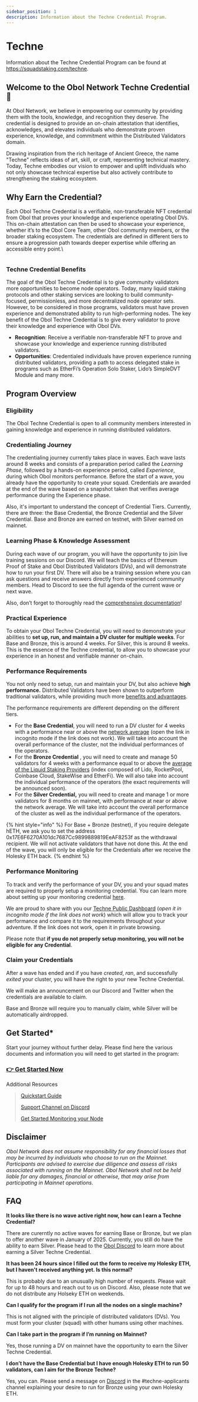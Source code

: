 ```yaml
---
sidebar_position: 1
description: Information about the Techne Credential Program.
---
```


# Techne

Information about the Techne Credential Program can be found at https://squadstaking.com/techne.

## Welcome to the Obol Network Techne Credential 👋

At Obol Network, we believe in empowering our community by providing them with the tools, knowledge, and recognition they deserve. The credential is designed to provide an on-chain attestation that identifies, acknowledges, and elevates individuals who demonstrate proven experience, knowledge, and commitment within the Distributed Validators domain.

Drawing inspiration from the rich heritage of Ancient Greece, the name "Techne" reflects ideas of art, skill, or craft, representing technical mastery. Today, Techne embodies our vision to empower and uplift individuals who not only showcase technical expertise but also actively contribute to strengthening the staking ecosystem.

## Why Earn the Credential?

Each Obol Techne Credential is a verifiable, non-transferable NFT credential from Obol that proves your knowledge and experience operating Obol DVs. This on-chain attestation can then be used to showcase your experience, whether it’s to the Obol Core Team, other Obol community members, or the broader staking ecosystem. The credentials are defined in different tiers to ensure a progression path towards deeper expertise while offering an accessible entry point.\\

<figure><img src="../../.gitbook/assets/image (55).png" alt=""><figcaption></figcaption></figure>

### Techne Credential Benefits

The goal of the Obol Techne Credential is to give community validators more opportunities to become node operators. Today, many liquid staking protocols and other staking services are looking to build community-focused, permissionless, and more decentralized node operator sets. However, to be considered in those programs, validators must have proven experience and demonstrated ability to run high-performing nodes. The key benefit of the Obol Techne Credential is to give every validator to prove their knowledge and experience with Obol DVs.

* **Recognition**: Receive a verifiable non-transferable NFT to prove and showcase your knowledge and experience running distributed validators.
* **Opportunities**: Credentialed individuals have proven experience running distributed validators, providing a path to access delegated stake in programs such as EtherFi’s Operation Solo Staker, Lido’s SimpleDVT Module and many more.

## Program Overview

### Eligibility

The Obol Techne Credential is open to all community members interested in gaining knowledge and experience in running distributed validators.

### Credentialing Journey

The credentialing journey currently takes place in waves. Each wave lasts around 8 weeks and consists of a preparation period called the _Learning Phase_, followed by a hands-on experience period, called _Experience_, during which Obol monitors performance. Before the start of a wave, you already have the opportunity to create your squad. Credentials are awarded at the end of the wave based on a snapshot taken that verifies average performance during the Experience phase.

Also, it's important to understand the concept of Credential Tiers. Currently, there are three: the Base Credential, the Bronze Credential and the Silver Credential. Base and Bronze are earned on testnet, with Silver earned on mainnet.

### Learning Phase & Knowledge Assessment

During each wave of our program, you will have the opportunity to join live training sessions on our Discord. We will teach the basics of Ethereum Proof of Stake and Obol Distributed Validators (DVs), and will demonstrate how to run your first DV. There will also be a training session where you can ask questions and receive answers directly from experienced community members. Head to Discord to see the full agenda of the current wave or next wave.

Also, don’t forget to thoroughly read the [comprehensive documentation](https://docs.obol.tech/docs/int/Overview)!

### Practical Experience

To obtain your Obol Techne Credential, you will need to demonstrate your abilities to **set up, run, and maintain a DV cluster for multiple weeks**. For Base and Bronze, this is around 4 weeks. For Silver, this is around 8 weeks. This is the essence of the Techne credential, to allow you to showcase your experience in an honest and verifiable manner on-chain.

### Performance Requirements

You not only need to setup, run and maintain your DV, but also achieve **high performance.** Distributed Validators have been shown to outperform traditional validators, while providing much more [benefits and advantages](https://blog.obol.tech/what-is-dvt-and-how-does-it-improve-staking-on-ethereum/).

The performance requirements are different depending on the different tiers.

* For the **Base Credential**, you will need to run a DV cluster for 4 weeks with a performance near or above the [network average](https://grafana.monitoring.gcp.obol.tech/d/adgym07d8ak1sf/techne-credentials?orgId=6) (open the link in incognito mode if the link does not work). We will take into account the overall performance of the cluster, not the individual performances of the operators.
* For the **Bronze Credential** , you will need to create and manage 50 validators for 4 weeks with a performance equal to or above the [average of the Liquid Staking Providers](https://grafana.monitoring.gcp.obol.tech/d/adgym07d8ak1sf/techne-credentials?orgId=6) (index composed of Lido, RocketPool, Coinbase Cloud, StakeWise and EtherFi). We will also take into account the individual performance of the operators (the exact requirements will be announced soon).
* For the **Silver Credential,** you will need to create and manage 1 or more validators for 8 months on mainnet, with performance at near or above the network average. We will take into account the overall performance of the cluster as well as the individual performance of the operators.

{% hint style="info" %}
For Base + Bronze (testnet), if you require delegate hETH, we ask you to set the address 0x17E6F6270A101dc7687Cc9899889819EeAF8253f as the withdrawal recipient. We will not activate validators that have not done this. At the end of the wave, you will only be eligible for the Credentials after we receive the Holesky ETH back.
{% endhint %}

### Performance Monitoring

To track and verify the performance of your DV, you and your squad mates are required to properly setup a monitoring credential. You can learn more about setting up your monitoring credential [here](../../run-a-dv/start/obol-monitoring.md).

We are proud to share with you our [Techne Public Dashboard](https://grafana.monitoring.gcp.obol.tech/d/adgym07d8ak1sf/techne-credentials?orgId=6) (_open it in incognito mode if the link does not work_) which will allow you to track your performance and compare it to the requirements throughout your adventure. If the link does not work, open it in private browsing.

Please note that **if you do not properly setup monitoring, you will not be eligible for any Credential**.

### Claim your Credentials

After a wave has ended and if you have _created_, _ran_, and successfully _exited_ your cluster, you will have the right to your new Techne Credential.

We will make an announcement on our Discord and Twitter when the credentials are available to claim.

Base and Bronze will require you to manually claim, while Silver will be automatically airdropped.

## Get Started\*

Start your journey without further delay. Please find here the various documents and information you will need to get started in the program:

### [👉 Get Started Now](https://discord.com/invite/n6ebKsX46w)

Additional Resources

> [Quickstart Guide](https://docs.obol.tech/docs/start/quickstart_overview)
>
> [Support Channel on Discord](https://discord.gg/obolnetwork)
>
> [Get Started Monitoring your Node](https://docs.obol.tech/docs/advanced/monitoring)

## **Disclaimer**

_Obol Network does not assume responsibility for any financial losses that may be incurred by individuals who choose to run on the Mainnet. Participants are advised to exercise due diligence and assess all risks associated with running on the Mainnet. Obol Network shall not be held liable for any damages, financial or otherwise, that may arise from participating in Mainnet operations._

## FAQ

**It looks like there is no wave active right now, how can I earn a Techne Credential?**

There are curerntly no active waves for earning Base or Bronze, but we plan to offer another wave in January of 2025. Currently, you still do have the ability to earn Silver. Please head to the [Obol Discord](https://discord.gg/obol) to learn more about earning a Silver Techne Credential.

**It has been 24 hours since I filled out the form to receive my Holesky ETH, but I haven't received anything yet. Is this normal?**

This is probably due to an unusually high number of requests. Please wait for up to 48 hours and reach out to us on Discord. Also, please note that we do not distribute any Holseky ETH on weekends.

**Can I qualify for the program if I run all the nodes on a single machine?**

This is not aligned with the principle of distributed validators (DVs). You must form your cluster (squad) with other humans using other machines.

**Can I take part in the program if I’m running on Mainnet?**

Yes, those running a DV on mainnet have the opportunity to earn the Silver Techne Credential.

**I don’t have the Base Credential but I have enough Holesky ETH to run 50 validators, can I aim for the Bronze Techne?**

Yes, you can. Please send a message on [Discord](https://discord.gg/obol) in the #techne-applicants channel explaining your desire to run for Bronze using your own Holesky ETH.
